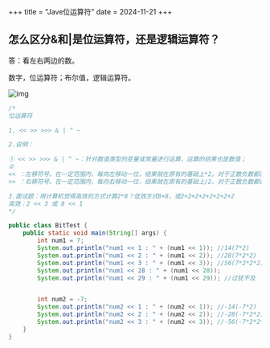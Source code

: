 +++
title = "Jave位运算符"
date = 2024-11-21
+++

## 怎么区分&和|是位运算符，还是逻辑运算符？

答：看左右两边的数。

数字，位运算符；布尔值，逻辑运算符。

![img](https://linxz-aliyun.oss-cn-shenzhen.aliyuncs.com/images/202411202239413.png)

```java
/*
位运算符

1. << >> >>> & | ^ ~

2.说明：

① << >> >>> & | ^ ~：针对数值类型的变量或常量进行运算，运算的结果也是数值；
②
<< ：左移符号。在一定范围内，每向左移动一位，结果就在原有的基础上*2。对于正数负数都适用。
>> ：右移符号。在一定范围内，每向右移动一位，结果就在原有的基础上/2。对于正数负数都适用。注意：不能整除，向下取整。

3.面试题：用计算机觉得高效的方式计算2*8？低效方式8+8，或2+2+2+2+2+2+2+2
高效：2 << 3 或 8 << 1
*/

public class BitTest {
    public static void main(String[] args) {
        int num1 = 7;
        System.out.println("num1 << 1 : " + (num1 << 1)); //14(7*2)
        System.out.println("num1 << 2 : " + (num1 << 2)); //28(7*2*2)
        System.out.println("num1 << 3 : " + (num1 << 3)); //56(7*2*2*2)
        System.out.println("num1 << 28 : " + (num1 << 28));
        System.out.println("num1 << 29 : " + (num1 << 29)); //过犹不及


        int num2 = -7;
        System.out.println("num2 << 1 : " + (num2 << 1)); //-14(-7*2)
        System.out.println("num2 << 2 : " + (num2 << 2)); //-28(-7*2*2)
        System.out.println("num2 << 3 : " + (num2 << 3)); //-56(-7*2*2*2)
    }
}
```
